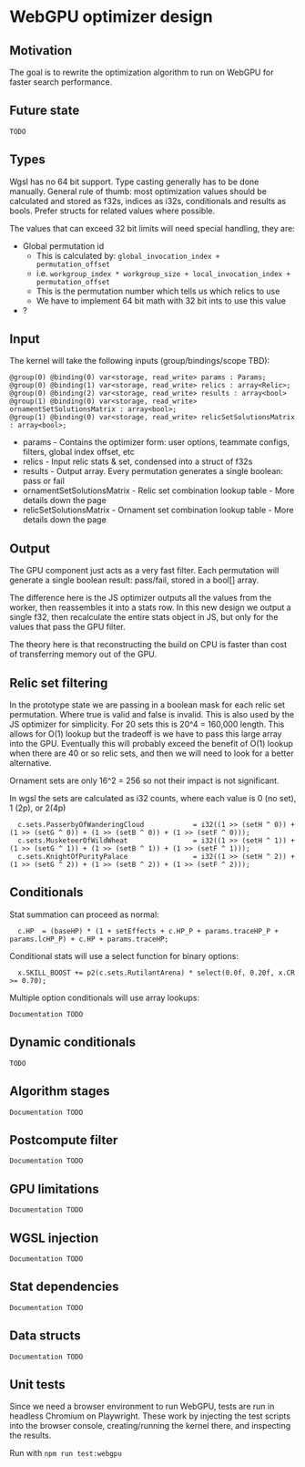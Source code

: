 # WebGPU optimizer design

## Motivation

The goal is to rewrite the optimization algorithm to run on WebGPU for faster search performance.

## Future state

`TODO`

## Types

Wgsl has no 64 bit support. Type casting generally has to be done manually.
General rule of thumb: most optimization values should be calculated and stored as f32s,
indices as i32s, conditionals and results as bools. Prefer structs for related values where possible.

The values that can exceed 32 bit limits will need special handling, they are:

* Global permutation id
    * This is calculated by: `global_invocation_index + permutation_offset`
    * i.e. `workgroup_index * workgroup_size + local_invocation_index + permutation_offset`
    * This is the permutation number which tells us which relics to use
    * We have to implement 64 bit math with 32 bit ints to use this value
* ?

## Input

The kernel will take the following inputs (group/bindings/scope TBD):

```wgsl
@group(0) @binding(0) var<storage, read_write> params : Params;
@group(0) @binding(1) var<storage, read_write> relics : array<Relic>;
@group(0) @binding(2) var<storage, read_write> results : array<bool>
@group(1) @binding(0) var<storage, read_write> ornamentSetSolutionsMatrix : array<bool>;
@group(1) @binding(0) var<storage, read_write> relicSetSolutionsMatrix : array<bool>;
```

* params - Contains the optimizer form: user options, teammate configs, filters, global index offset, etc
* relics - Input relic stats & set, condensed into a struct of f32s
* results - Output array. Every permutation generates a single boolean: pass or fail
* ornamentSetSolutionsMatrix - Relic set combination lookup table - More details down the page
* relicSetSolutionsMatrix - Ornament set combination lookup table - More details down the page

## Output

The GPU component just acts as a very fast filter.
Each permutation will generate a single boolean result: pass/fail, stored in a bool[] array.

The difference here is the JS optimizer outputs all the values from the worker,
then reassembles it into a stats row. In this new design we output a single f32,
then recalculate the entire stats object in JS, but only for the values that pass the
GPU filter.

The theory here is that reconstructing the build on CPU
is faster than cost of transferring memory out of the GPU.

## Relic set filtering

In the prototype state we are passing in a boolean mask for each
relic set permutation. Where true is valid and false is invalid. This is
also used by the JS optimizer for simplicity.
For 20 sets this is 20^4 = 160,000 length.
This allows for O(1) lookup but the tradeoff is we have to pass
this large array into the GPU. Eventually this will probably exceed
the benefit of O(1) lookup when there are 40 or so relic sets, and then we will need
to look for a better alternative.

Ornament sets are only 16^2 = 256 so not their impact is not significant.

In wgsl the sets are calculated as i32 counts,
where each value is 0 (no set), 1 (2p), or 2(4p)

```wgsl
  c.sets.PasserbyOfWanderingCloud            = i32((1 >> (setH ^ 0)) + (1 >> (setG ^ 0)) + (1 >> (setB ^ 0)) + (1 >> (setF ^ 0)));
  c.sets.MusketeerOfWildWheat                = i32((1 >> (setH ^ 1)) + (1 >> (setG ^ 1)) + (1 >> (setB ^ 1)) + (1 >> (setF ^ 1)));
  c.sets.KnightOfPurityPalace                = i32((1 >> (setH ^ 2)) + (1 >> (setG ^ 2)) + (1 >> (setB ^ 2)) + (1 >> (setF ^ 2)));
```

## Conditionals

Stat summation can proceed as normal:

```wgsl
  c.HP  = (baseHP) * (1 + setEffects + c.HP_P + params.traceHP_P + params.lcHP_P) + c.HP + params.traceHP;
```

Conditional stats will use a select function for binary options:

```wgsl
  x.SKILL_BOOST += p2(c.sets.RutilantArena) * select(0.0f, 0.20f, x.CR >= 0.70);
```

Multiple option conditionals will use array lookups:

```wgsl
Documentation TODO
```

## Dynamic conditionals

`TODO`

## Algorithm stages

`Documentation TODO`

## Postcompute filter

`Documentation TODO`

## GPU limitations

`Documentation TODO`

## WGSL injection

`Documentation TODO`

## Stat dependencies

`Documentation TODO`

## Data structs

`Documentation TODO`

## Unit tests

Since we need a browser environment to run WebGPU, tests are run in headless Chromium on Playwright.
These work by injecting the test scripts into the browser console, creating/running the kernel there,
and inspecting the results.

Run with `npm run test:webgpu`